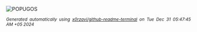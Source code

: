 <div align="justify">
<picture>
    <source media="(prefers-color-scheme: dark)" srcset="https://i.ibb.co/hLVJYgT/output-gif.gif">
    <source media="(prefers-color-scheme: light)" srcset="https://i.ibb.co/hLVJYgT/output-gif.gif">
    <img alt="POPUGOS" src="https://i.ibb.co/hLVJYgT/output-gif.gif">
</picture>

<sub><i>Generated automatically using [x0rzavi/github-readme-terminal](https://github.com/x0rzavi/github-readme-terminal) on Tue Dec 31 05:47:45 AM +05 2024</i></sub>
</div>